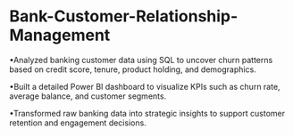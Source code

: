 # Bank-Customer-Relationship-Management

•Analyzed banking customer data using SQL to uncover churn patterns based on credit score, tenure, product holding, and demographics.

•Built a detailed Power BI dashboard to visualize KPIs such as churn rate, average balance, and customer segments.

•Transformed raw banking data into strategic insights to support customer retention and engagement decisions.

